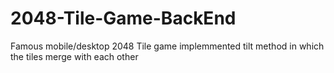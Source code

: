 # 2048-Tile-Game-BackEnd

Famous mobile/desktop 2048 Tile game implemmented tilt method in which the tiles merge with each other
